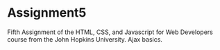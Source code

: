 # Assignment5
Fifth Assignment of the HTML, CSS, and Javascript for Web Developers course from the John Hopkins University. Ajax basics.
